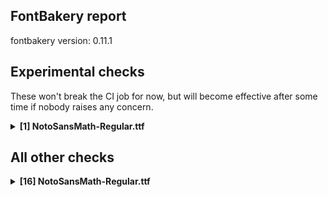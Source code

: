 ## FontBakery report

fontbakery version: 0.11.1

<h2>Experimental checks</h2><p>These won't break the CI job for now, but will become effective after some time if nobody raises any concern.</p><details><summary><b>[1] NotoSansMath-Regular.ttf</b></summary><div><details><summary>🔥 <b>FAIL:</b> Ensure the font supports case swapping for all its glyphs. (<a href="https://font-bakery.readthedocs.io/en/stable/fontbakery/profiles/universal.html#com.google.fonts/check/case_mapping">com.google.fonts/check/case_mapping</a>)</summary><div>


* 🔥 **FAIL** The following glyphs lack their case-swapping counterparts:

| Glyph present in the font | Missing case-swapping counterpart |
| :--- | :--- |
| U+0123: LATIN SMALL LETTER G WITH CEDILLA | U+0122: LATIN CAPITAL LETTER G WITH CEDILLA |

 [code: missing-case-counterparts]
</div></details><br></div></details><h2>All other checks</h2><details><summary><b>[16] NotoSansMath-Regular.ttf</b></summary><div><details><summary>💔 <b>ERROR:</b> Check Google Fonts glyph coverage. (<a href="https://font-bakery.readthedocs.io/en/stable/fontbakery/profiles/googlefonts.html#com.google.fonts/check/glyph_coverage">com.google.fonts/check/glyph_coverage</a>)</summary><div>


* 💔 **ERROR** Failed with ImportError: cannot import name 'unicodes_per_glyphset' from 'glyphsets.definitions' (/home/runner/work/math/math/venv/lib/python3.11/site-packages/glyphsets/definitions/__init__.py)
```
  File "/home/runner/work/math/math/venv/lib/python3.11/site-packages/fontbakery/checkrunner.py", line 170, in _exec_check
    results.extend(list(result))
                   ^^^^^^^^^^^^
  File "/home/runner/work/math/math/venv/lib/python3.11/site-packages/fontbakery/profiles/googlefonts.py", line 1076, in com_google_fonts_check_glyph_coverage
    glyphsets_fulfilled = get_glyphsets_fulfilled(ttFont)
                          ^^^^^^^^^^^^^^^^^^^^^^^^^^^^^^^
  File "/home/runner/work/math/math/venv/lib/python3.11/site-packages/fontbakery/profiles/googlefonts_conditions.py", line 748, in get_glyphsets_fulfilled
    from glyphsets.definitions import unicodes_per_glyphset, glyphset_definitions

``` [code: failed-check]
</div></details><details><summary>💔 <b>ERROR:</b> Shapes languages in all GF glyphsets. (<a href="https://font-bakery.readthedocs.io/en/stable/fontbakery/profiles/googlefonts.html#com.google.fonts/check/glyphsets/shape_languages">com.google.fonts/check/glyphsets/shape_languages</a>)</summary><div>


* 💔 **ERROR** Failed with ImportError: cannot import name 'unicodes_per_glyphset' from 'glyphsets.definitions' (/home/runner/work/math/math/venv/lib/python3.11/site-packages/glyphsets/definitions/__init__.py)
```
  File "/home/runner/work/math/math/venv/lib/python3.11/site-packages/fontbakery/checkrunner.py", line 170, in _exec_check
    results.extend(list(result))
                   ^^^^^^^^^^^^
  File "/home/runner/work/math/math/venv/lib/python3.11/site-packages/fontbakery/profiles/googlefonts.py", line 3543, in com_google_fonts_check_glyphsets_shape_languages
    glyphsets_fulfilled = get_glyphsets_fulfilled(ttFont)
                          ^^^^^^^^^^^^^^^^^^^^^^^^^^^^^^^
  File "/home/runner/work/math/math/venv/lib/python3.11/site-packages/fontbakery/profiles/googlefonts_conditions.py", line 748, in get_glyphsets_fulfilled
    from glyphsets.definitions import unicodes_per_glyphset, glyphset_definitions

``` [code: failed-check]
</div></details><details><summary>🔥 <b>FAIL:</b> Version number has increased since previous release on Google Fonts? (<a href="https://font-bakery.readthedocs.io/en/stable/fontbakery/profiles/googlefonts.html#com.google.fonts/check/version_bump">com.google.fonts/check/version_bump</a>)</summary><div>


* 🔥 **FAIL** Version number 2.539 is equal to version on google/fonts **GitHub repo**.
</div></details><details><summary>🔥 <b>FAIL:</b> Noto fonts must have an ARTICLE.en_us.html file (<a href="https://font-bakery.readthedocs.io/en/stable/fontbakery/profiles/googlefonts.html#com.google.fonts/check/description/noto_has_article">com.google.fonts/check/description/noto_has_article</a>)</summary><div>


* 🔥 **FAIL** This is a Noto font but it lacks an ARTICLE.en_us.html file [code: missing-article]
</div></details><details><summary>🔥 <b>FAIL:</b> Checking OS/2 usWinAscent & usWinDescent. (<a href="https://font-bakery.readthedocs.io/en/stable/fontbakery/profiles/universal.html#com.google.fonts/check/family/win_ascent_and_descent">com.google.fonts/check/family/win_ascent_and_descent</a>)</summary><div>


* 🔥 **FAIL** OS/2.usWinAscent value should be equal or greater than 2962, but got 2685 instead [code: ascent]
* 🔥 **FAIL** OS/2.usWinDescent value should be equal or greater than 2406, but got 1572 instead [code: descent]
</div></details><details><summary>🔥 <b>FAIL:</b> Check that legacy accents aren't used in composite glyphs. (<a href="https://font-bakery.readthedocs.io/en/stable/fontbakery/profiles/universal.html#com.google.fonts/check/legacy_accents">com.google.fonts/check/legacy_accents</a>)</summary><div>


* 🔥 **FAIL** Width of legacy accent "grave" is zero. [code: legacy-accents-width]
* ⚠ **WARN** Glyph "Aring" has a legacy accent component  (ring). It needs to be replaced by a combining mark. [code: legacy-accents-component]
* ⚠ **WARN** Glyph "Ccedilla" has a legacy accent component  (cedilla). It needs to be replaced by a combining mark. [code: legacy-accents-component]
* ⚠ **WARN** Glyph "ccedilla" has a legacy accent component  (cedilla). It needs to be replaced by a combining mark. [code: legacy-accents-component]
</div></details><details><summary>⚠ <b>WARN:</b> Check for codepoints not covered by METADATA subsets. (<a href="https://font-bakery.readthedocs.io/en/stable/fontbakery/profiles/googlefonts.html#com.google.fonts/check/metadata/unreachable_subsetting">com.google.fonts/check/metadata/unreachable_subsetting</a>)</summary><div>


* ⚠ **WARN** The following codepoints supported by the font are not covered by
    any subsets defined in the font's metadata file, and will never
    be served. You can solve this by either manually adding additional
    subset declarations to METADATA.pb, or by editing the glyphset
    definitions.

 * U+02D4 MODIFIER LETTER UP TACK: not included in any glyphset definition
 * U+02D5 MODIFIER LETTER DOWN TACK: not included in any glyphset definition
 * U+0306 COMBINING BREVE: try adding one of: old-permic, tifinagh
 * U+030A COMBINING RING ABOVE: try adding syriac
 * U+030B COMBINING DOUBLE ACUTE ACCENT: try adding one of: osage, cherokee
 * U+030C COMBINING CARON: try adding one of: cherokee, tai-le
 * U+0311 COMBINING INVERTED BREVE: try adding coptic
 * U+0312 COMBINING TURNED COMMA ABOVE: not included in any glyphset definition
 * U+0326 COMBINING COMMA BELOW: not included in any glyphset definition
 * U+0327 COMBINING CEDILLA: not included in any glyphset definition
 * U+032C COMBINING CARON BELOW: not included in any glyphset definition
 * U+032D COMBINING CIRCUMFLEX ACCENT BELOW: try adding syriac
 * U+032E COMBINING BREVE BELOW: try adding syriac
 * U+032F COMBINING INVERTED BREVE BELOW: not included in any glyphset definition
 * U+0331 COMBINING MACRON BELOW: try adding one of: caucasian-albanian, syriac, gothic, cherokee, tifinagh
 * U+0332 COMBINING LOW LINE: not included in any glyphset definition
 * U+0333 COMBINING DOUBLE LOW LINE: not included in any glyphset definition
 * U+0338 COMBINING LONG SOLIDUS OVERLAY: not included in any glyphset definition
 * U+033A COMBINING INVERTED BRIDGE BELOW: not included in any glyphset definition
 * U+033F COMBINING DOUBLE OVERLINE: try adding coptic
 * U+0346 COMBINING BRIDGE ABOVE: not included in any glyphset definition
 * U+034D COMBINING LEFT RIGHT ARROW BELOW: not included in any glyphset definition
 * U+1D46 MODIFIER LETTER SMALL TURNED AE: not included in any glyphset definition
 * U+2000 EN QUAD: not included in any glyphset definition
 * U+2001 EM QUAD: not included in any glyphset definition
 * U+2003 EM SPACE: try adding nushu
 * U+2004 THREE-PER-EM SPACE: not included in any glyphset definition
 * U+2005 FOUR-PER-EM SPACE: not included in any glyphset definition
 * U+2006 SIX-PER-EM SPACE: not included in any glyphset definition
 * U+2007 FIGURE SPACE: not included in any glyphset definition
 * U+2008 PUNCTUATION SPACE: not included in any glyphset definition
 * U+200A HAIR SPACE: not included in any glyphset definition
 * U+2016 DOUBLE VERTICAL LINE: not included in any glyphset definition
 * U+2021 DOUBLE DAGGER: try adding adlam
 * U+202F NARROW NO-BREAK SPACE: try adding one of: yi, mongolian
 * U+205F MEDIUM MATHEMATICAL SPACE: not included in any glyphset definition
 * U+210F PLANCK CONSTANT OVER TWO PI: not included in any glyphset definition
 * U+2118 SCRIPT CAPITAL P: not included in any glyphset definition
 * U+2126 OHM SIGN: not included in any glyphset definition
 * U+2127 INVERTED OHM SIGN: not included in any glyphset definition
 * U+23B7 RADICAL SYMBOL BOTTOM: not included in any glyphset definition
 * U+2500 BOX DRAWINGS LIGHT HORIZONTAL: not included in any glyphset definition
 * U+250C BOX DRAWINGS LIGHT DOWN AND RIGHT: not included in any glyphset definition
 * U+2510 BOX DRAWINGS LIGHT DOWN AND LEFT: not included in any glyphset definition
 * U+2514 BOX DRAWINGS LIGHT UP AND RIGHT: not included in any glyphset definition
 * U+2518 BOX DRAWINGS LIGHT UP AND LEFT: not included in any glyphset definition
 * U+2550 BOX DRAWINGS DOUBLE HORIZONTAL: not included in any glyphset definition
 * U+2571 BOX DRAWINGS LIGHT DIAGONAL UPPER RIGHT TO LOWER LEFT: not included in any glyphset definition
 * U+2572 BOX DRAWINGS LIGHT DIAGONAL UPPER LEFT TO LOWER RIGHT: not included in any glyphset definition
 * U+2577 BOX DRAWINGS LIGHT DOWN: not included in any glyphset definition
 * U+25A0 BLACK SQUARE: try adding symbols
 * U+25A1 WHITE SQUARE: try adding symbols
 * U+25A2 WHITE SQUARE WITH ROUNDED CORNERS: try adding symbols
 * U+25A3 WHITE SQUARE CONTAINING BLACK SMALL SQUARE: try adding symbols
 * U+25A4 SQUARE WITH HORIZONTAL FILL: try adding symbols
 * U+25A5 SQUARE WITH VERTICAL FILL: try adding symbols
 * U+25A6 SQUARE WITH ORTHOGONAL CROSSHATCH FILL: try adding symbols
 * U+25A7 SQUARE WITH UPPER LEFT TO LOWER RIGHT FILL: try adding symbols
 * U+25A8 SQUARE WITH UPPER RIGHT TO LOWER LEFT FILL: try adding symbols
 * U+25A9 SQUARE WITH DIAGONAL CROSSHATCH FILL: try adding symbols
 * U+25AA BLACK SMALL SQUARE: try adding symbols
 * U+25AB WHITE SMALL SQUARE: try adding symbols
 * U+25AC BLACK RECTANGLE: try adding symbols
 * U+25AD WHITE RECTANGLE: try adding symbols
 * U+25AE BLACK VERTICAL RECTANGLE: try adding symbols
 * U+25B0 BLACK PARALLELOGRAM: try adding symbols
 * U+25B1 WHITE PARALLELOGRAM: try adding symbols
 * U+25B2 BLACK UP-POINTING TRIANGLE: try adding symbols
 * U+25B4 BLACK UP-POINTING SMALL TRIANGLE: try adding symbols
 * U+25B5 WHITE UP-POINTING SMALL TRIANGLE: try adding symbols
 * U+25B6 BLACK RIGHT-POINTING TRIANGLE: try adding symbols
 * U+25B8 BLACK RIGHT-POINTING SMALL TRIANGLE: try adding symbols
 * U+25B9 WHITE RIGHT-POINTING SMALL TRIANGLE: try adding symbols
 * U+25BA BLACK RIGHT-POINTING POINTER: try adding symbols
 * U+25BB WHITE RIGHT-POINTING POINTER: try adding symbols
 * U+25BC BLACK DOWN-POINTING TRIANGLE: try adding symbols
 * U+25BE BLACK DOWN-POINTING SMALL TRIANGLE: try adding symbols
 * U+25BF WHITE DOWN-POINTING SMALL TRIANGLE: try adding symbols
 * U+25C0 BLACK LEFT-POINTING TRIANGLE: try adding symbols
 * U+25C2 BLACK LEFT-POINTING SMALL TRIANGLE: try adding symbols
 * U+25C3 WHITE LEFT-POINTING SMALL TRIANGLE: try adding symbols
 * U+25C4 BLACK LEFT-POINTING POINTER: try adding symbols
 * U+25C5 WHITE LEFT-POINTING POINTER: try adding symbols
 * U+25C6 BLACK DIAMOND: try adding symbols
 * U+25C7 WHITE DIAMOND: try adding symbols
 * U+25C8 WHITE DIAMOND CONTAINING BLACK SMALL DIAMOND: try adding symbols
 * U+25C9 FISHEYE: try adding symbols
 * U+25CB WHITE CIRCLE: try adding symbols
 * U+25CD CIRCLE WITH VERTICAL FILL: try adding symbols
 * U+25CE BULLSEYE: try adding symbols
 * U+25CF BLACK CIRCLE: try adding symbols
 * U+25D0 CIRCLE WITH LEFT HALF BLACK: try adding symbols
 * U+25D1 CIRCLE WITH RIGHT HALF BLACK: try adding symbols
 * U+25D2 CIRCLE WITH LOWER HALF BLACK: try adding symbols
 * U+25D3 CIRCLE WITH UPPER HALF BLACK: try adding symbols
 * U+25D4 CIRCLE WITH UPPER RIGHT QUADRANT BLACK: try adding symbols
 * U+25D5 CIRCLE WITH ALL BUT UPPER LEFT QUADRANT BLACK: try adding symbols
 * U+25D6 LEFT HALF BLACK CIRCLE: try adding symbols
 * U+25D7 RIGHT HALF BLACK CIRCLE: try adding symbols
 * U+25D8 INVERSE BULLET: try adding symbols
 * U+25D9 INVERSE WHITE CIRCLE: try adding symbols
 * U+25DA UPPER HALF INVERSE WHITE CIRCLE: try adding symbols
 * U+25DB LOWER HALF INVERSE WHITE CIRCLE: try adding symbols
 * U+25DC UPPER LEFT QUADRANT CIRCULAR ARC: try adding symbols
 * U+25DD UPPER RIGHT QUADRANT CIRCULAR ARC: try adding symbols
 * U+25DE LOWER RIGHT QUADRANT CIRCULAR ARC: try adding symbols
 * U+25DF LOWER LEFT QUADRANT CIRCULAR ARC: try adding symbols
 * U+25E0 UPPER HALF CIRCLE: try adding symbols
 * U+25E1 LOWER HALF CIRCLE: try adding symbols
 * U+25E2 BLACK LOWER RIGHT TRIANGLE: try adding symbols
 * U+25E3 BLACK LOWER LEFT TRIANGLE: try adding symbols
 * U+25E4 BLACK UPPER LEFT TRIANGLE: try adding symbols
 * U+25E5 BLACK UPPER RIGHT TRIANGLE: try adding symbols
 * U+25E6 WHITE BULLET: try adding symbols
 * U+25E7 SQUARE WITH LEFT HALF BLACK: try adding symbols
 * U+25E8 SQUARE WITH RIGHT HALF BLACK: try adding symbols
 * U+25E9 SQUARE WITH UPPER LEFT DIAGONAL HALF BLACK: try adding symbols
 * U+25EA SQUARE WITH LOWER RIGHT DIAGONAL HALF BLACK: try adding symbols
 * U+25EB WHITE SQUARE WITH VERTICAL BISECTING LINE: try adding symbols
 * U+25EC WHITE UP-POINTING TRIANGLE WITH DOT: try adding symbols
 * U+25ED UP-POINTING TRIANGLE WITH LEFT HALF BLACK: try adding symbols
 * U+25EE UP-POINTING TRIANGLE WITH RIGHT HALF BLACK: try adding symbols
 * U+25EF LARGE CIRCLE: try adding symbols
 * U+25F0 WHITE SQUARE WITH UPPER LEFT QUADRANT: try adding symbols
 * U+25F1 WHITE SQUARE WITH LOWER LEFT QUADRANT: try adding symbols
 * U+25F2 WHITE SQUARE WITH LOWER RIGHT QUADRANT: try adding symbols
 * U+25F3 WHITE SQUARE WITH UPPER RIGHT QUADRANT: try adding symbols
 * U+25F4 WHITE CIRCLE WITH UPPER LEFT QUADRANT: try adding symbols
 * U+25F5 WHITE CIRCLE WITH LOWER LEFT QUADRANT: try adding symbols
 * U+25F6 WHITE CIRCLE WITH LOWER RIGHT QUADRANT: try adding symbols
 * U+25F7 WHITE CIRCLE WITH UPPER RIGHT QUADRANT: try adding symbols
 * U+25F8 UPPER LEFT TRIANGLE: try adding symbols
 * U+25F9 UPPER RIGHT TRIANGLE: try adding symbols
 * U+25FA LOWER LEFT TRIANGLE: try adding symbols
 * U+25FC BLACK MEDIUM SQUARE: try adding symbols
 * U+25FD WHITE MEDIUM SMALL SQUARE: try adding symbols
 * U+25FE BLACK MEDIUM SMALL SQUARE: try adding symbols
 * U+25FF LOWER RIGHT TRIANGLE: try adding symbols
 * U+2605 BLACK STAR: try adding symbols
 * U+2606 WHITE STAR: try adding symbols
 * U+26AA MEDIUM WHITE CIRCLE: try adding symbols
 * U+26AB MEDIUM BLACK CIRCLE: try adding symbols
 * U+2713 CHECK MARK: try adding symbols
 * U+2739 TWELVE POINTED BLACK STAR: try adding symbols
 * U+2B16 DIAMOND WITH LEFT HALF BLACK: try adding symbols
 * U+2B17 DIAMOND WITH RIGHT HALF BLACK: try adding symbols
 * U+2B18 DIAMOND WITH TOP HALF BLACK: try adding symbols
 * U+2B19 DIAMOND WITH BOTTOM HALF BLACK: try adding symbols
 * U+2B1A DOTTED SQUARE: try adding symbols
 * U+2B1B BLACK LARGE SQUARE: try adding symbols
 * U+2B1D BLACK VERY SMALL SQUARE: try adding symbols
 * U+2B24 BLACK LARGE CIRCLE: try adding symbols
 * U+2B25 BLACK MEDIUM DIAMOND: try adding symbols
 * U+FE00 VARIATION SELECTOR-1: try adding one of: yi, manichaean, phags-pa
 * U+1F780 BLACK LEFT-POINTING ISOSCELES RIGHT TRIANGLE: try adding symbols
 * U+1F781 BLACK UP-POINTING ISOSCELES RIGHT TRIANGLE: try adding symbols
 * U+1F782 BLACK RIGHT-POINTING ISOSCELES RIGHT TRIANGLE: try adding symbols
 * U+1F783 BLACK DOWN-POINTING ISOSCELES RIGHT TRIANGLE: try adding symbols
 * U+1F784 BLACK SLIGHTLY SMALL CIRCLE: try adding symbols
 * U+1F785 MEDIUM BOLD WHITE CIRCLE: try adding symbols
 * U+1F786 BOLD WHITE CIRCLE: try adding symbols
 * U+1F787 HEAVY WHITE CIRCLE: try adding symbols
 * U+1F788 VERY HEAVY WHITE CIRCLE: try adding symbols
 * U+1F789 EXTREMELY HEAVY WHITE CIRCLE: try adding symbols
 * U+1F78A WHITE CIRCLE CONTAINING BLACK SMALL CIRCLE: try adding symbols
 * U+1F78B ROUND TARGET: try adding symbols
 * U+1F78C BLACK TINY SQUARE: try adding symbols
 * U+1F78D BLACK SLIGHTLY SMALL SQUARE: try adding symbols
 * U+1F78E LIGHT WHITE SQUARE: try adding symbols
 * U+1F78F MEDIUM WHITE SQUARE: try adding symbols
 * U+1F790 BOLD WHITE SQUARE: try adding symbols
 * U+1F791 HEAVY WHITE SQUARE: try adding symbols
 * U+1F792 VERY HEAVY WHITE SQUARE: try adding symbols
 * U+1F793 EXTREMELY HEAVY WHITE SQUARE: try adding symbols
 * U+1F794 WHITE SQUARE CONTAINING BLACK VERY SMALL SQUARE: try adding symbols
 * U+1F795 WHITE SQUARE CONTAINING BLACK MEDIUM SQUARE: try adding symbols
 * U+1F796 SQUARE TARGET: try adding symbols
 * U+1F797 BLACK TINY DIAMOND: try adding symbols
 * U+1F798 BLACK VERY SMALL DIAMOND: try adding symbols
 * U+1F799 BLACK MEDIUM SMALL DIAMOND: try adding symbols
 * U+1F79A WHITE DIAMOND CONTAINING BLACK VERY SMALL DIAMOND: try adding symbols
 * U+1F79B WHITE DIAMOND CONTAINING BLACK MEDIUM DIAMOND: try adding symbols
 * U+1F79C DIAMOND TARGET: try adding symbols
 * U+1F79D BLACK TINY LOZENGE: try adding symbols
 * U+1F79E BLACK VERY SMALL LOZENGE: try adding symbols
 * U+1F79F BLACK MEDIUM SMALL LOZENGE: try adding symbols
 * U+1F7A0 WHITE LOZENGE CONTAINING BLACK SMALL LOZENGE: try adding symbols
 * U+1F7A1 THIN GREEK CROSS: try adding symbols
 * U+1F7A2 LIGHT GREEK CROSS: try adding symbols
 * U+1F7A3 MEDIUM GREEK CROSS: try adding symbols
 * U+1F7A4 BOLD GREEK CROSS: try adding symbols
 * U+1F7A5 VERY BOLD GREEK CROSS: try adding symbols
 * U+1F7A6 VERY HEAVY GREEK CROSS: try adding symbols
 * U+1F7A7 EXTREMELY HEAVY GREEK CROSS: try adding symbols
 * U+1F7A8 THIN SALTIRE: try adding symbols
 * U+1F7A9 LIGHT SALTIRE: try adding symbols
 * U+1F7AA MEDIUM SALTIRE: try adding symbols
 * U+1F7AB BOLD SALTIRE: try adding symbols
 * U+1F7AC HEAVY SALTIRE: try adding symbols
 * U+1F7AD VERY HEAVY SALTIRE: try adding symbols
 * U+1F7AE EXTREMELY HEAVY SALTIRE: try adding symbols
 * U+1F7AF LIGHT FIVE SPOKED ASTERISK: try adding symbols
 * U+1F7B0 MEDIUM FIVE SPOKED ASTERISK: try adding symbols
 * U+1F7B1 BOLD FIVE SPOKED ASTERISK: try adding symbols
 * U+1F7B2 HEAVY FIVE SPOKED ASTERISK: try adding symbols
 * U+1F7B3 VERY HEAVY FIVE SPOKED ASTERISK: try adding symbols
 * U+1F7B4 EXTREMELY HEAVY FIVE SPOKED ASTERISK: try adding symbols
 * U+1F7B5 LIGHT SIX SPOKED ASTERISK: try adding symbols
 * U+1F7B6 MEDIUM SIX SPOKED ASTERISK: try adding symbols
 * U+1F7B7 BOLD SIX SPOKED ASTERISK: try adding symbols
 * U+1F7B8 HEAVY SIX SPOKED ASTERISK: try adding symbols
 * U+1F7B9 VERY HEAVY SIX SPOKED ASTERISK: try adding symbols
 * U+1F7BA EXTREMELY HEAVY SIX SPOKED ASTERISK: try adding symbols
 * U+1F7BB LIGHT EIGHT SPOKED ASTERISK: try adding symbols
 * U+1F7BC MEDIUM EIGHT SPOKED ASTERISK: try adding symbols
 * U+1F7BD BOLD EIGHT SPOKED ASTERISK: try adding symbols
 * U+1F7BE HEAVY EIGHT SPOKED ASTERISK: try adding symbols
 * U+1F7BF VERY HEAVY EIGHT SPOKED ASTERISK: try adding symbols
 * U+1F7C0 LIGHT THREE POINTED BLACK STAR: try adding symbols
 * U+1F7C1 MEDIUM THREE POINTED BLACK STAR: try adding symbols
 * U+1F7C2 THREE POINTED BLACK STAR: try adding symbols
 * U+1F7C3 MEDIUM THREE POINTED PINWHEEL STAR: try adding symbols
 * U+1F7C4 LIGHT FOUR POINTED BLACK STAR: try adding symbols
 * U+1F7C5 MEDIUM FOUR POINTED BLACK STAR: try adding symbols
 * U+1F7C6 FOUR POINTED BLACK STAR: try adding symbols
 * U+1F7C7 MEDIUM FOUR POINTED PINWHEEL STAR: try adding symbols
 * U+1F7C8 REVERSE LIGHT FOUR POINTED PINWHEEL STAR: try adding symbols
 * U+1F7C9 LIGHT FIVE POINTED BLACK STAR: try adding symbols
 * U+1F7CA HEAVY FIVE POINTED BLACK STAR: try adding symbols
 * U+1F7CB MEDIUM SIX POINTED BLACK STAR: try adding symbols
 * U+1F7CC HEAVY SIX POINTED BLACK STAR: try adding symbols
 * U+1F7CD SIX POINTED PINWHEEL STAR: try adding symbols
 * U+1F7CE MEDIUM EIGHT POINTED BLACK STAR: try adding symbols
 * U+1F7CF HEAVY EIGHT POINTED BLACK STAR: try adding symbols
 * U+1F7D0 VERY HEAVY EIGHT POINTED BLACK STAR: try adding symbols
 * U+1F7D1 HEAVY EIGHT POINTED PINWHEEL STAR: try adding symbols
 * U+1F7D2 LIGHT TWELVE POINTED BLACK STAR: try adding symbols
 * U+1F7D3 HEAVY TWELVE POINTED BLACK STAR: try adding symbols
 * U+1F7D4 HEAVY TWELVE POINTED PINWHEEL STAR: try adding symbols
 * U+1F7D5 CIRCLED TRIANGLE: try adding symbols
 * U+1F7D6 NEGATIVE CIRCLED TRIANGLE: try adding symbols
 * U+1F7D7 CIRCLED SQUARE: try adding symbols
 * U+1F7D8 NEGATIVE CIRCLED SQUARE: try adding symbols

Or you can add the above codepoints to one of the subsets supported by the font: `cyrillic`, `cyrillic-ext`, `greek-ext`, `latin`, `latin-ext`, `math` [code: unreachable-subsetting]
</div></details><details><summary>⚠ <b>WARN:</b> Glyphs are similiar to Google Fonts version? (<a href="https://font-bakery.readthedocs.io/en/stable/fontbakery/profiles/googlefonts.html#com.google.fonts/check/production_glyphs_similarity">com.google.fonts/check/production_glyphs_similarity</a>)</summary><div>


* ⚠ **WARN** Following glyphs differ greatly from Google Fonts version:
	* radical
	* u1D400
	* u1D401
	* u1D402
	* u1D403
	* u1D404
	* u1D405
	* u1D406
	* u1D407
	* u1D408
	* u1D409
	* u1D40A
	* u1D40B
	* u1D40C
	* u1D40D
	* u1D40E
	* u1D40F
	* u1D410
	* u1D411
	* u1D412
	* u1D413
	* u1D414
	* u1D415
	* u1D416
	* u1D417
	* u1D418
	* u1D419
	* u1D41A
	* u1D41B
	* u1D41C
	* u1D41D
	* u1D41E
	* u1D41F
	* u1D420
	* u1D421
	* u1D422
	* u1D423
	* u1D424
	* u1D425
	* u1D426
	* u1D427
	* u1D428
	* u1D429
	* u1D42A
	* u1D42B
	* u1D42C
	* u1D42D
	* u1D42E
	* u1D42F
	* u1D430
	* u1D431
	* u1D432
	* u1D433
	* u1D434
	* u1D435
	* u1D436
	* u1D437
	* u1D438
	* u1D439
	* u1D43A
	* u1D43B
	* u1D43C
	* u1D43D
	* u1D43E
	* u1D43F
	* u1D440
	* u1D441
	* u1D442
	* u1D443
	* u1D445
	* u1D446
	* u1D447
	* u1D448
	* u1D449
	* u1D44A
	* u1D44B
	* u1D44C
	* u1D44D
	* u1D44E
	* u1D44F
	* u1D450
	* u1D451
	* u1D452
	* u1D453
	* u1D454
	* u1D456
	* u1D457
	* u1D458
	* u1D459
	* u1D45A
	* u1D45B
	* u1D45C
	* u1D45D
	* u1D45E
	* u1D45F
	* u1D460
	* u1D461
	* u1D462
	* u1D463
	* u1D464
	* u1D465
	* u1D466
	* u1D467
	* u1D468
	* u1D469
	* u1D46A
	* u1D46B
	* u1D46C
	* u1D46D
	* u1D46E
	* u1D46F
	* u1D470
	* u1D471
	* u1D472
	* u1D473
	* u1D474
	* u1D475
	* u1D476
	* u1D477
	* u1D478
	* u1D479
	* u1D47A
	* u1D47B
	* u1D47C
	* u1D47D
	* u1D47E
	* u1D47F
	* u1D480
	* u1D481
	* u1D482
	* u1D483
	* u1D484
	* u1D485
	* u1D486
	* u1D487
	* u1D488
	* u1D489
	* u1D48A
	* u1D48B
	* u1D48C
	* u1D48D
	* u1D48E
	* u1D48F
	* u1D490
	* u1D491
	* u1D492
	* u1D493
	* u1D494
	* u1D495
	* u1D496
	* u1D497
	* u1D498
	* u1D499
	* u1D49A
	* u1D49B
	* u1D49C
	* u1D49E
	* u1D49F
	* u1D4A2
	* u1D4A6
	* u1D4A9
	* u1D4AA
	* u1D4AB
	* u1D4AC
	* u1D4AE
	* u1D4AF
	* u1D4B0
	* u1D4B1
	* u1D4B2
	* u1D4B3
	* u1D4B4
	* u1D4B5
	* u1D4D0
	* u1D4D1
	* u1D4D2
	* u1D4D3
	* u1D4D4
	* u1D4D5
	* u1D4D6
	* u1D4D7
	* u1D4D8
	* u1D4DA
	* u1D4DB
	* u1D4DC
	* u1D4DD
	* u1D4DE
	* u1D4DF
	* u1D4E0
	* u1D4E1
	* u1D4E2
	* u1D4E3
	* u1D4E4
	* u1D4E5
	* u1D4E6
	* u1D4E7
	* u1D4E8
	* u1D4E9
	* u1D56A
	* u1D670
	* u1D671
	* u1D673
	* u1D676
	* u1D677
	* u1D678
	* u1D679
	* u1D67A
	* u1D67B
	* u1D67C
	* u1D67D
	* u1D67E
	* u1D67F
	* u1D680
	* u1D681
	* u1D683
	* u1D684
	* u1D685
	* u1D686
	* u1D68A
	* u1D68B
	* u1D68C
	* u1D68D
	* u1D68E
	* u1D690
	* u1D691
	* u1D692
	* u1D693
	* u1D694
	* u1D695
	* u1D696
	* u1D697
	* u1D698
	* u1D699
	* u1D69A
	* u1D69B
	* u1D69C
	* u1D69D
	* u1D69E
	* u1D6A0
	* u1D6A4
	* u1D6A5
	* u1D6A8
	* u1D6A9
	* u1D6AA
	* u1D6AB
	* u1D6AC
	* u1D6AD
	* u1D6AE
	* u1D6AF
	* u1D6B0
	* u1D6B1
	* u1D6B2
	* u1D6B3
	* u1D6B4
	* u1D6B5
	* u1D6B6
	* u1D6B7
	* u1D6B8
	* u1D6BA
	* u1D6BB
	* u1D6BC
	* u1D6BD
	* u1D6BE
	* u1D6BF
	* u1D6C0
	* u1D6C1
	* u1D6C2
	* u1D6C3
	* u1D6C4
	* u1D6C5
	* u1D6C6
	* u1D6C7
	* u1D6C8
	* u1D6C9
	* u1D6CA
	* u1D6CB
	* u1D6CC
	* u1D6CD
	* u1D6CE
	* u1D6CF
	* u1D6D0
	* u1D6D1
	* u1D6D2
	* u1D6D3
	* u1D6D4
	* u1D6D5
	* u1D6D6
	* u1D6D7
	* u1D6D8
	* u1D6D9
	* u1D6DA
	* u1D6DC
	* u1D6DD
	* u1D6DE
	* u1D6E0
	* u1D6E1
	* u1D6E3
	* u1D6E4
	* u1D6E5
	* u1D6E6
	* u1D6E8
	* u1D6E9
	* u1D6EB
	* u1D6ED
	* u1D6EE
	* u1D6EF
	* u1D6F1
	* u1D6F2
	* u1D6F3
	* u1D6F5
	* u1D6F6
	* u1D6F7
	* u1D6F8
	* u1D6F9
	* u1D6FB
	* u1D6FC
	* u1D6FD
	* u1D6FE
	* u1D6FF
	* u1D700
	* u1D701
	* u1D702
	* u1D703
	* u1D705
	* u1D707
	* u1D709
	* u1D70A
	* u1D70C
	* u1D70E
	* u1D70F
	* u1D711
	* u1D712
	* u1D716
	* u1D717
	* u1D718
	* u1D719
	* u1D71A
	* u1D71C
	* u1D71D
	* u1D71E
	* u1D71F
	* u1D720
	* u1D721
	* u1D722
	* u1D723
	* u1D724
	* u1D725
	* u1D726
	* u1D727
	* u1D728
	* u1D729
	* u1D72A
	* u1D72B
	* u1D72C
	* u1D72D
	* u1D72E
	* u1D72F
	* u1D730
	* u1D731
	* u1D732
	* u1D733
	* u1D734
	* u1D735
	* u1D736
	* u1D737
	* u1D738
	* u1D739
	* u1D73A
	* u1D73B
	* u1D73C
	* u1D73D
	* u1D73E
	* u1D73F
	* u1D740
	* u1D741
	* u1D742
	* u1D743
	* u1D744
	* u1D745
	* u1D746
	* u1D747
	* u1D748
	* u1D749
	* u1D74A
	* u1D74B
	* u1D74C
	* u1D74D
	* u1D74E
	* u1D750
	* u1D751
	* u1D752
	* u1D753
	* u1D754
	* u1D755
	* u1D7CA
	* u1D7CB
	* u1D7F6
	* u1D7F7
	* u1D7F8
	* u1D7F9
	* u1D7FA
	* u1D7FB
	* u1D7FC
	* u1D7FD
	* u1D7FE
	* u1D7FF
	* uni20D0
	* uni20D1
	* uni20D6
	* uni20D7
	* uni20E1
	* uni20E7
	* uni20EC
	* uni20ED
	* uni20EE
	* uni20EF
	* uni210A
	* uni2110
	* uni212F
	* uni2134
	* uni221B
	* uni221C
	* uni239C
	* uni239F
	* uni23A1
	* uni23A3
	* uni23A4
	* uni23A6
	* uni23A7
	* uni23A8
	* uni23A9
	* uni23AA
	* uni23AB
	* uni23AC
	* uni23AD
	* uni23DE
	* uni23DF
	* uni25FB
	* uni27E6
	* uni27E7
	* uni27EA
	* uni27EB
	* uni2980
	* uni2983
	* uni2984
	* uni2985
	* uni2A04
	* uni2A3F
	* uni2AF4 and uni2AFC
</div></details><details><summary>⚠ <b>WARN:</b> Ensure fonts have ScriptLangTags declared on the 'meta' table. (<a href="https://font-bakery.readthedocs.io/en/stable/fontbakery/profiles/googlefonts.html#com.google.fonts/check/meta/script_lang_tags">com.google.fonts/check/meta/script_lang_tags</a>)</summary><div>


* ⚠ **WARN** This font file does not have a 'meta' table. [code: lacks-meta-table]
</div></details><details><summary>⚠ <b>WARN:</b> Check font contains no unreachable glyphs (<a href="https://font-bakery.readthedocs.io/en/stable/fontbakery/profiles/universal.html#com.google.fonts/check/unreachable_glyphs">com.google.fonts/check/unreachable_glyphs</a>)</summary><div>


* ⚠ **WARN** The following glyphs could not be reached by codepoint or substitution rules:

	- arrowdblup.x

	- arrowleft.l

	- arrowright.r

	- arrowup.x

	- backslash.s1

	- backslash.s2

	- backslash.s3

	- backslash.s4

	- braceleft.s1

	- braceleft.s10

	- braceleft.s11

	- braceleft.s12

	- braceleft.s2

	- braceleft.s3

	- braceleft.s4

	- braceleft.s5

	- braceleft.s6

	- braceleft.s7

	- braceleft.s8

	- braceleft.s9

	- braceright.s1

	- braceright.s10

	- braceright.s11

	- braceright.s12

	- braceright.s2

	- braceright.s3

	- braceright.s4

	- braceright.s5

	- braceright.s6

	- braceright.s7

	- braceright.s8

	- braceright.s9

	- bracketleft.s1

	- bracketleft.s10

	- bracketleft.s11

	- bracketleft.s12

	- bracketleft.s2

	- bracketleft.s3

	- bracketleft.s4

	- bracketleft.s5

	- bracketleft.s6

	- bracketleft.s7

	- bracketleft.s8

	- bracketleft.s9

	- bracketright.s1

	- bracketright.s10

	- bracketright.s11

	- bracketright.s12

	- bracketright.s2

	- bracketright.s3

	- bracketright.s4

	- bracketright.s5

	- bracketright.s6

	- bracketright.s7

	- bracketright.s8

	- bracketright.s9

	- caron.s1

	- caron.s2

	- caron.s3

	- caron.s4

	- caron.s5

	- circumflex.s1

	- circumflex.s2

	- circumflex.s3

	- circumflex.s4

	- circumflex.s5

	- horizontal.x

	- horizontalabove.x

	- horizontalbelow.x

	- integral.s1

	- leftarrowabove.s1

	- leftarrowabove.s2

	- leftarrowabove.s3

	- leftarrowabove.s4

	- leftarrowabove.s5

	- leftarrowbelow.s1

	- leftarrowbelow.s2

	- leftarrowbelow.s3

	- leftarrowbelow.s4

	- leftarrowbelow.s5

	- leftharpoonabove.s1

	- leftharpoonabove.s2

	- leftharpoonabove.s3

	- leftharpoonabove.s4

	- leftharpoonabove.s5

	- leftharpoonwithbarbdown.s1

	- leftharpoonwithbarbdown.s2

	- leftharpoonwithbarbdown.s3

	- leftharpoonwithbarbdown.s4

	- leftharpoonwithbarbdown.s5

	- parenleft.s1

	- parenleft.s10

	- parenleft.s11

	- parenleft.s12

	- parenleft.s2

	- parenleft.s3

	- parenleft.s4

	- parenleft.s5

	- parenleft.s6

	- parenleft.s7

	- parenleft.s8

	- parenleft.s9

	- parenright.s1

	- parenright.s10

	- parenright.s11

	- parenright.s12

	- parenright.s2

	- parenright.s3

	- parenright.s4

	- parenright.s5

	- parenright.s6

	- parenright.s7

	- parenright.s8

	- parenright.s9

	- product.s1

	- quadrupleintegral.b

	- quadrupleintegral.t

	- quadrupleintegral.x

	- radical.s1

	- radical.s2

	- radical.s3

	- radical.s4

	- radical.t

	- radical.x

	- rightarrowabove.s1

	- rightarrowabove.s2

	- rightarrowabove.s3

	- rightarrowabove.s4

	- rightarrowabove.s5

	- rightarrowbelow.s1

	- rightarrowbelow.s2

	- rightarrowbelow.s3

	- rightarrowbelow.s4

	- rightarrowbelow.s5

	- rightharpoonabove.s1

	- rightharpoonabove.s2

	- rightharpoonabove.s3

	- rightharpoonabove.s4

	- rightharpoonabove.s5

	- rightharpoonwithbarbdown.s1

	- rightharpoonwithbarbdown.s2

	- rightharpoonwithbarbdown.s3

	- rightharpoonwithbarbdown.s4

	- rightharpoonwithbarbdown.s5

	- slash.s1

	- slash.s2

	- slash.s3

	- slash.s4

	- slashlong.s1

	- slashlong.s2

	- slashlong.s3

	- slashlong.s4

	- slashlong.s5

	- summation.s1

	- tilde.s1

	- tilde.s2

	- tilde.s3

	- tilde.s4

	- tilde.s5

	- tildebelow.s1

	- tildebelow.s2

	- tildebelow.s3

	- tildebelow.s4

	- tildebelow.s5

	- u1D454.alt

	- underscore.s1

	- underscore.s2

	- underscore.s3

	- underscore.s4

	- underscore.s5

	- uni203E.s1

	- uni203E.s2

	- uni203E.s3

	- uni203E.s4

	- uni203E.s5

	- uni2210.s1

	- uni221B.s1

	- uni221B.s2

	- uni221B.s3

	- uni221B.s4

	- uni221C.s1

	- uni221C.s2

	- uni221C.s3

	- uni221C.s4

	- uni222C.b

	- uni222C.s1

	- uni222C.t

	- uni222C.x

	- uni222D.b

	- uni222D.s1

	- uni222D.t

	- uni222D.x

	- uni222E.s1

	- uni222F.s1

	- uni2230.s1

	- uni22C0.s1

	- uni22C1.s1

	- uni22C2.s1

	- uni22C3.s1

	- uni2308.s1

	- uni2308.s10

	- uni2308.s11

	- uni2308.s12

	- uni2308.s2

	- uni2308.s3

	- uni2308.s4

	- uni2308.s5

	- uni2308.s6

	- uni2308.s7

	- uni2308.s8

	- uni2308.s9

	- uni2308.t

	- uni2308.x

	- uni2309.s1

	- uni2309.s10

	- uni2309.s11

	- uni2309.s12

	- uni2309.s2

	- uni2309.s3

	- uni2309.s4

	- uni2309.s5

	- uni2309.s6

	- uni2309.s7

	- uni2309.s8

	- uni2309.s9

	- uni2309.t

	- uni2309.x

	- uni230A.b

	- uni230A.s1

	- uni230A.s10

	- uni230A.s11

	- uni230A.s12

	- uni230A.s2

	- uni230A.s3

	- uni230A.s4

	- uni230A.s5

	- uni230A.s6

	- uni230A.s7

	- uni230A.s8

	- uni230A.s9

	- uni230B.b

	- uni230B.s1

	- uni230B.s10

	- uni230B.s11

	- uni230B.s12

	- uni230B.s2

	- uni230B.s3

	- uni230B.s4

	- uni230B.s5

	- uni230B.s6

	- uni230B.s7

	- uni230B.s8

	- uni230B.s9

	- uni23B4.l

	- uni23B4.r

	- uni23B4.s1

	- uni23B4.s2

	- uni23B4.s3

	- uni23B4.s4

	- uni23B4.s5

	- uni23B4.x

	- uni23B5.l

	- uni23B5.r

	- uni23B5.s1

	- uni23B5.s2

	- uni23B5.s3

	- uni23B5.s4

	- uni23B5.s5

	- uni23B5.x

	- uni23DC.l

	- uni23DC.r

	- uni23DC.s1

	- uni23DC.s2

	- uni23DC.s3

	- uni23DC.s4

	- uni23DC.s5

	- uni23DC.x

	- uni23DD.l

	- uni23DD.r

	- uni23DD.s1

	- uni23DD.s2

	- uni23DD.s3

	- uni23DD.s4

	- uni23DD.s5

	- uni23DD.x

	- uni23DE.l

	- uni23DE.m

	- uni23DE.r

	- uni23DE.s1

	- uni23DE.s2

	- uni23DE.s3

	- uni23DE.s4

	- uni23DE.s5

	- uni23DE.x

	- uni23DF.l

	- uni23DF.m

	- uni23DF.r

	- uni23DF.s1

	- uni23DF.s2

	- uni23DF.s3

	- uni23DF.s4

	- uni23DF.s5

	- uni23DF.x

	- uni23E0.s1

	- uni23E0.s2

	- uni23E0.s3

	- uni23E0.s4

	- uni23E0.s5

	- uni23E1.s1

	- uni23E1.s2

	- uni23E1.s3

	- uni23E1.s4

	- uni23E1.s5

	- uni27E6.b

	- uni27E6.s1

	- uni27E6.s10

	- uni27E6.s11

	- uni27E6.s12

	- uni27E6.s2

	- uni27E6.s3

	- uni27E6.s4

	- uni27E6.s5

	- uni27E6.s6

	- uni27E6.s7

	- uni27E6.s8

	- uni27E6.s9

	- uni27E6.t

	- uni27E6.x

	- uni27E7.b

	- uni27E7.s1

	- uni27E7.s10

	- uni27E7.s11

	- uni27E7.s12

	- uni27E7.s2

	- uni27E7.s3

	- uni27E7.s4

	- uni27E7.s5

	- uni27E7.s6

	- uni27E7.s7

	- uni27E7.s8

	- uni27E7.s9

	- uni27E7.t

	- uni27E7.x

	- uni27E8.s1

	- uni27E8.s10

	- uni27E8.s11

	- uni27E8.s12

	- uni27E8.s2

	- uni27E8.s3

	- uni27E8.s4

	- uni27E8.s5

	- uni27E8.s6

	- uni27E8.s7

	- uni27E8.s8

	- uni27E8.s9

	- uni27E9.s1

	- uni27E9.s10

	- uni27E9.s11

	- uni27E9.s12

	- uni27E9.s2

	- uni27E9.s3

	- uni27E9.s4

	- uni27E9.s5

	- uni27E9.s6

	- uni27E9.s7

	- uni27E9.s8

	- uni27E9.s9

	- uni27EA.s1

	- uni27EA.s10

	- uni27EA.s11

	- uni27EA.s12

	- uni27EA.s2

	- uni27EA.s3

	- uni27EA.s4

	- uni27EA.s5

	- uni27EA.s6

	- uni27EA.s7

	- uni27EA.s8

	- uni27EA.s9

	- uni27EB.s1

	- uni27EB.s10

	- uni27EB.s11

	- uni27EB.s12

	- uni27EB.s2

	- uni27EB.s3

	- uni27EB.s4

	- uni27EB.s5

	- uni27EB.s6

	- uni27EB.s7

	- uni27EB.s8

	- uni27EB.s9

	- uni2983.b

	- uni2983.m

	- uni2983.s1

	- uni2983.s10

	- uni2983.s11

	- uni2983.s12

	- uni2983.s2

	- uni2983.s3

	- uni2983.s4

	- uni2983.s5

	- uni2983.s6

	- uni2983.s7

	- uni2983.s8

	- uni2983.s9

	- uni2983.t

	- uni2983.x

	- uni2984.b

	- uni2984.m

	- uni2984.s1

	- uni2984.s10

	- uni2984.s11

	- uni2984.s12

	- uni2984.s2

	- uni2984.s3

	- uni2984.s4

	- uni2984.s5

	- uni2984.s6

	- uni2984.s7

	- uni2984.s8

	- uni2984.s9

	- uni2984.t

	- uni2984.x

	- uni2985.s1

	- uni2985.s10

	- uni2985.s11

	- uni2985.s12

	- uni2985.s2

	- uni2985.s3

	- uni2985.s4

	- uni2985.s5

	- uni2985.s6

	- uni2985.s7

	- uni2985.s8

	- uni2985.s9

	- uni2986.s1

	- uni2986.s10

	- uni2986.s11

	- uni2986.s12

	- uni2986.s2

	- uni2986.s3

	- uni2986.s4

	- uni2986.s5

	- uni2986.s6

	- uni2986.s7

	- uni2986.s8

	- uni2986.s9

	- uni29FC.s1

	- uni29FC.s10

	- uni29FC.s11

	- uni29FC.s12

	- uni29FC.s2

	- uni29FC.s3

	- uni29FC.s4

	- uni29FC.s5

	- uni29FC.s6

	- uni29FC.s7

	- uni29FC.s8

	- uni29FC.s9

	- uni29FD.s1

	- uni29FD.s10

	- uni29FD.s11

	- uni29FD.s12

	- uni29FD.s2

	- uni29FD.s3

	- uni29FD.s4

	- uni29FD.s5

	- uni29FD.s6

	- uni29FD.s7

	- uni29FD.s8

	- uni29FD.s9

	- uni2A00.s1

	- uni2A01.s1

	- uni2A02.s1

	- uni2A03.s1

	- uni2A04.s1

	- uni2A05.s1

	- uni2A06.s1

	- uni2A09.s1

	- uni2A0C.s1

	- uni2AFC.s1

	- uni2AFC.s2

	- uni2AFF.s1

	- uni2AFF.s2

	- upWhiteMediumTriangle
 [code: unreachable-glyphs]
</div></details><details><summary>⚠ <b>WARN:</b> Check if each glyph has the recommended amount of contours. (<a href="https://font-bakery.readthedocs.io/en/stable/fontbakery/profiles/universal.html#com.google.fonts/check/contour_count">com.google.fonts/check/contour_count</a>)</summary><div>


* ⚠ **WARN** This check inspects the glyph outlines and detects the total number of contours in each of them. The expected values are infered from the typical ammounts of contours observed in a large collection of reference font families. The divergences listed below may simply indicate a significantly different design on some of your glyphs. On the other hand, some of these may flag actual bugs in the font such as glyphs mapped to an incorrect codepoint. Please consider reviewing the design and codepoint assignment of these to make sure they are correct.

The following glyphs do not have the recommended number of contours:

	- Glyph name: uni210A	Contours detected: 3	Expected: 2

	- Glyph name: uni210D	Contours detected: 3	Expected: 2

	- Glyph name: uni2119	Contours detected: 4	Expected: 2

	- Glyph name: uni211A	Contours detected: 5	Expected: 3

	- Glyph name: uni211D	Contours detected: 5	Expected: 3

	- Glyph name: uni21C7	Contours detected: 2	Expected: 1

	- Glyph name: uni21C8	Contours detected: 2	Expected: 1

	- Glyph name: uni21C9	Contours detected: 2	Expected: 1

	- Glyph name: uni21CA	Contours detected: 2	Expected: 1

	- Glyph name: uni21E0	Contours detected: 4	Expected: 3

	- Glyph name: uni21E1	Contours detected: 4	Expected: 3

	- Glyph name: uni21E2	Contours detected: 4	Expected: 3

	- Glyph name: uni21E3	Contours detected: 4	Expected: 3

	- Glyph name: circleplus	Contours detected: 5	Expected: 3

	- Glyph name: circleplus	Contours detected: 5	Expected: 3

	- Glyph name: uni210A	Contours detected: 3	Expected: 2

	- Glyph name: uni210D	Contours detected: 3	Expected: 2

	- Glyph name: uni2119	Contours detected: 4	Expected: 2

	- Glyph name: uni211A	Contours detected: 5	Expected: 3

	- Glyph name: uni211D	Contours detected: 5	Expected: 3

	- Glyph name: uni21C7	Contours detected: 2	Expected: 1

	- Glyph name: uni21C8	Contours detected: 2	Expected: 1

	- Glyph name: uni21C9	Contours detected: 2	Expected: 1

	- Glyph name: uni21CA	Contours detected: 2	Expected: 1

	- Glyph name: uni21E0	Contours detected: 4	Expected: 3

	- Glyph name: uni21E1	Contours detected: 4	Expected: 3

	- Glyph name: uni21E2	Contours detected: 4	Expected: 3

	- Glyph name: uni21E3	Contours detected: 4	Expected: 3
 [code: contour-count]
</div></details><details><summary>⚠ <b>WARN:</b> Check math signs have the same width. (<a href="https://font-bakery.readthedocs.io/en/stable/fontbakery/profiles/universal.html#com.google.fonts/check/math_signs_width">com.google.fonts/check/math_signs_width</a>)</summary><div>


* ⚠ **WARN** The most common width is 572 among a set of 170 math glyphs.
The following math glyphs have a different width, though:

Width = 699:
uni22FD, suchthat, uni22F6, uni22D1, notsubset, uni27C4, uni2AC8, reflexsuperset, uni228B, uni22FB, uni22D0, reflexsubset, uni2289, propersuperset, uni22F3, uni27C3, uni2AC7, uni2ABE, element, uni22F8, uni22F9, uni22F5, propersubset, uni228A, notelement, uni2ABD, uni2285, uni2288, uni220C

Width = 540:
proportional

Width = 652:
uni299F, uni29A8, uni29AB, uni299E, angle, uni29A5, uni29AA, uni27C0, uni29A9, orthogonal, uni22BE, uni27D4, uni29A4, uni29A2, uni299D, uni299C, uni29A3, uni2221, uni299B, uni27D3

Width = 617:
uni2239, uni2A27

Width = 696:
uni223E

Width = 667:
uni223F, uni2A33

Width = 542:
uni227D, uni227B, uni2281, uni2280, uni22E0, uni227A, uni22E1, uni22DE, uni227C, uni22DF

Width = 644:
uni2291, uni2290, uni2292

Width = 756:
uni22A4, uni2AE4, uni2AEA, uni22A3, uni2AE9, uni2AE2, uni22A2, uni2AE7, uni2AEB, uni22A5, uni2ADF, uni22A8, uni2AE0, uni2AE8

Width = 567:
uni22B0, uni22B1

Width = 600:
uni22D5

Width = 532:
uni22D7, uni22D6

Width = 775:
uni2979, uni297B

Width = 634:
uni297E, uni297F

Width = 732:
uni2995, uni2996, uni2994, uni2993

Width = 624:
uni29A1

Width = 689:
uni29E4, uni29E3, uni29E5

Width = 744:
uni29FA

Width = 916:
uni29FB

Width = 745:
uni2A68, uni2A69

Width = 762:
uni2A78

Width = 669:
uni2A79, uni2A7A

Width = 573:
uni2A7C, uni2A7B

Width = 798:
uni2AA2, uni2AA1

Width = 760:
uni2AA9, uni2AA8, uni2AA6, uni2AA7

Width = 681:
smallerthan, uni2AAB, smallerthanorequalto, uni2AAD

Width = 679:
uni2AC6, uni2AC0, uni2AD3, uni2AD0, uni2AD5, uni2AC2, uni2ACF, uni2AC1, uni2ABF, uni2AD4, uni2AC9, uni2ACA, uni2AC3, uni2ACC, uni2AC5, uni2AD1, uni2AD2, uni2AC4, uni2ACB, uni2AD6

Width = 754:
uni2AE1

Width = 836:
uni2AE6

Width = 547:
uni2AF4

Width = 735:
uni2AF5

Width = 222:
uni2AF6
 [code: width-outliers]
</div></details><details><summary>⚠ <b>WARN:</b> Do any segments have colinear vectors? (<a href="https://font-bakery.readthedocs.io/en/stable/fontbakery/profiles/Outline Correctness Checks.html#com.google.fonts/check/outline_colinear_vectors">com.google.fonts/check/outline_colinear_vectors</a>)</summary><div>


* ⚠ **WARN** The following glyphs have colinear vectors:

	* doublestruckrehArabicmath (U+1EEB3): L<<232.0,323.0>--<262.0,266.0>> -> L<<262.0,266.0>--<282.0,231.0>>

	* doublestruckzainArabicmath (U+1EEA6): L<<232.0,323.0>--<262.0,266.0>> -> L<<262.0,266.0>--<282.0,231.0>>

	* u1D604 (U+1D604): L<<425.0,432.0>--<369.0,189.0>> -> L<<369.0,189.0>--<325.0,0.0>>

	* u1D612 (U+1D612): L<<207.0,367.0>--<269.0,433.0>> -> L<<269.0,433.0>--<543.0,714.0>>

	* u1D646 (U+1D646): L<<251.0,369.0>--<327.0,471.0>> -> L<<327.0,471.0>--<529.0,714.0>>

	* u1D6FD (U+1D6FD): L<<-38.0,-240.0>--<42.0,126.0>> -> L<<42.0,126.0>--<127.0,543.0>>

	* u1D707 (U+1D707): L<<-34.0,-240.0>--<45.0,126.0>> -> L<<45.0,126.0>--<126.0,536.0>>

	* u1D70C (U+1D70C): L<<-59.0,-240.0>--<17.0,109.0>> -> L<<17.0,109.0>--<47.0,253.0>>

	* u1D737 (U+1D737): L<<-48.0,-240.0>--<32.0,126.0>> -> L<<32.0,126.0>--<109.0,527.0>>

	* u1D741 (U+1D741): L<<-48.0,-240.0>--<22.0,75.0>> -> L<<22.0,75.0>--<111.0,536.0>>

	* u1D746 (U+1D746): L<<-74.0,-240.0>--<6.0,122.0>> -> L<<6.0,122.0>--<35.0,263.0>>

	* uni2983 (U+2983): L<<347.0,784.0>--<347.0,784.0>> -> L<<347.0,784.0>--<490.0,784.0>>

	* uni2984 (U+2984): L<<51.0,784.0>--<194.0,784.0>> -> L<<194.0,784.0>--<194.0,784.0>> [code: found-colinear-vectors]
</div></details><details><summary>⚠ <b>WARN:</b> Do outlines contain any jaggy segments? (<a href="https://font-bakery.readthedocs.io/en/stable/fontbakery/profiles/Outline Correctness Checks.html#com.google.fonts/check/outline_jaggy_segments">com.google.fonts/check/outline_jaggy_segments</a>)</summary><div>


* ⚠ **WARN** The following glyphs have jaggy segments:

	* u1D432 (U+1D432): B<<321.0,162.0>-<327.0,138.0>-<329.0,118.0>>/B<<329.0,118.0>-<331.0,139.0>-<339.5,165.0>> = 11.150925168505127

	* u1D4A9 (U+1D4A9): B<<638.0,510.5>-<658.0,602.0>-<695.0,666.0>>/B<<695.0,666.0>-<653.0,623.0>-<607.0,551.5>> = 14.292682666020351

	* u1D4B6 (U+1D4B6): B<<266.0,51.0>-<266.0,82.0>-<279.0,108.0>>/B<<279.0,108.0>-<200.0,-6.0>-<125.0,-6.0>> = 8.156229018789725

	* u1D4B7 (U+1D4B7): B<<113.0,187.0>-<126.0,210.0>-<139.0,236.0>>/B<<139.0,236.0>-<118.0,211.0>-<103.5,197.5>> = 13.465208094811695

	* u1D4B9 (U+1D4B9): B<<261.0,51.0>-<261.0,82.0>-<274.0,108.0>>/B<<274.0,108.0>-<229.0,50.0>-<192.5,22.0>> = 11.241478767626447

	* u1D4BB (U+1D4BB): L<<78.0,105.0>--<153.0,236.0>>/B<<153.0,236.0>-<132.0,214.0>-<116.0,198.5>> = 13.875819336765673

	* u1D4BD (U+1D4BD): L<<414.0,586.0>--<166.0,112.0>>/B<<166.0,112.0>-<256.0,213.0>-<309.0,261.0>> = 14.0850159536873

	* u1D4BD (U+1D4BD): L<<9.0,-6.0>--<139.0,236.0>>/B<<139.0,236.0>-<125.0,220.0>-<106.0,201.5>> = 12.94167409490862

	* u1D4BE (U+1D4BE): B<<111.5,190.5>-<123.0,210.0>-<135.0,229.0>>/B<<135.0,229.0>-<123.0,216.0>-<107.5,201.0>> = 10.433745642783816

	* u1D4BF (U+1D4BF): L<<-1.0,-5.0>--<135.0,229.0>>/B<<135.0,229.0>-<124.0,216.0>-<108.5,201.0>> = 10.071350503532525

	* u1D4C0 (U+1D4C0): L<<7.0,-7.0>--<139.0,236.0>>/B<<139.0,236.0>-<123.0,218.0>-<107.0,202.0>> = 13.122293042461466

	* u1D4C5 (U+1D4C5): L<<-142.0,-283.0>--<139.0,236.0>>/B<<139.0,236.0>-<122.0,215.0>-<105.5,198.5>> = 10.558735685480405

	* u1D4C8 (U+1D4C8): B<<239.5,95.0>-<228.0,73.0>-<199.0,44.0>>/B<<199.0,44.0>-<237.0,69.0>-<273.0,105.0>> = 11.659292653522963

	* u1D4CA (U+1D4CA): B<<281.0,111.5>-<294.0,141.0>-<314.0,181.0>>/B<<314.0,181.0>-<230.0,64.0>-<192.0,30.0>> = 9.11135704478395

	* u1D4CA (U+1D4CA): B<<77.5,130.5>-<99.0,172.0>-<138.0,233.0>>/B<<138.0,233.0>-<121.0,215.0>-<103.0,197.5>> = 10.77084148578403

	* u1D4CC (U+1D4CC): B<<296.0,80.0>-<296.0,111.0>-<323.0,168.0>>/B<<323.0,168.0>-<260.0,79.0>-<210.5,35.5>> = 9.947171648713546

	* u1D4CC (U+1D4CC): B<<76.0,130.5>-<97.0,171.0>-<137.0,232.0>>/B<<137.0,232.0>-<98.0,192.0>-<71.0,169.0>> = 11.02040912622867

	* u1D4CD (U+1D4CD): B<<252.0,218.0>-<252.0,200.0>-<249.0,183.0>>/B<<249.0,183.0>-<275.0,247.0>-<297.0,277.5>> = 12.101468542310323

	* u1D4CE (U+1D4CE): L<<241.0,-11.0>--<318.0,131.0>>/B<<318.0,131.0>-<215.0,-7.0>-<154.0,-7.0>> = 8.267887647015705

	* u1D4D7 (U+1D4D7): B<<494.5,448.0>-<519.0,488.0>-<554.0,534.0>>/B<<554.0,534.0>-<523.0,509.0>-<492.0,486.5>> = 13.849101665308249

	* u1D4EB (U+1D4EB): B<<70.5,125.0>-<86.0,162.0>-<120.0,217.0>>/B<<120.0,217.0>-<106.0,202.0>-<92.5,190.5>> = 11.30146303143393

	* u1D4EF (U+1D4EF): L<<90.0,113.0>--<167.0,237.0>>/B<<167.0,237.0>-<150.0,219.0>-<131.0,201.5>> = 11.52447582395351

	* u1D4F1 (U+1D4F1): L<<21.0,-7.0>--<151.0,238.0>>/B<<151.0,238.0>-<135.0,219.0>-<117.0,201.0>> = 12.149938518322031

	* u1D4F2 (U+1D4F2): B<<70.0,118.0>-<88.0,157.0>-<125.0,220.0>>/B<<125.0,220.0>-<115.0,209.0>-<101.0,195.0>> = 11.847905204132427

	* u1D4F4 (U+1D4F4): L<<20.0,-7.0>--<155.0,245.0>>/B<<155.0,245.0>-<137.0,224.0>-<118.0,204.0>> = 12.422704535045296

	* u1D4FC (U+1D4FC): B<<262.0,146.0>-<262.0,104.0>-<239.0,82.0>>/B<<239.0,82.0>-<265.0,102.0>-<288.0,125.0>> = 6.1583779511158045

	* u1D502 (U+1D502): L<<244.0,-4.0>--<291.0,82.0>>/B<<291.0,82.0>-<216.0,-7.0>-<164.0,-7.0>> = 11.463608760435159

	* u1D572 (U+1D572): B<<467.0,449.5>-<456.0,426.0>-<441.0,407.0>>/B<<441.0,407.0>-<451.0,415.0>-<462.5,422.0>> = 13.050028553666817

	* u1D5EA (U+1D5EA): B<<266.0,196.0>-<272.0,161.0>-<275.0,137.0>>/B<<275.0,137.0>-<278.0,162.0>-<284.0,196.5>> = 13.967789761532726

	* u1D5EA (U+1D5EA): B<<489.0,505.5>-<485.0,529.0>-<483.0,542.0>>/B<<483.0,542.0>-<482.0,529.0>-<477.5,505.5>> = 13.144867617550734

	* u1D5EA (U+1D5EA): B<<683.0,196.0>-<689.0,161.0>-<692.0,137.0>>/B<<692.0,137.0>-<695.0,162.0>-<701.0,196.5>> = 13.967789761532726

	* u1D6DE (U+1D6DE): B<<231.5,219.0>-<218.0,180.0>-<206.0,155.0>>/L<<206.0,155.0>--<479.0,536.0>> = 9.981933481390366

	* u1D752 (U+1D752): B<<282.5,231.5>-<262.0,182.0>-<240.0,135.0>>/L<<240.0,135.0>--<555.0,536.0>> = 13.067321778305404

	* u1D761 (U+1D761): L<<361.0,0.0>--<213.0,580.0>>/L<<213.0,580.0>--<213.0,0.0>> = 14.314826910404852

	* u1D761 (U+1D761): L<<658.0,0.0>--<658.0,580.0>>/L<<658.0,580.0>--<512.0,0.0>> = 14.129180579464611

	* u1D79B (U+1D79B): L<<594.0,0.0>--<706.0,584.0>>/L<<706.0,584.0>--<444.0,0.0>> = 13.306028360029698

	* u1F7BF (U+1F7BF): L<<209.0,640.0>--<343.0,374.0>>/L<<343.0,374.0>--<250.0,657.0>> = 8.545453953148678

	* u1F7BF (U+1F7BF): L<<250.0,57.0>--<343.0,340.0>>/L<<343.0,340.0>--<209.0,74.0>> = 8.545453953148678

	* u1F7BF (U+1F7BF): L<<450.0,657.0>--<357.0,374.0>>/L<<357.0,374.0>--<491.0,640.0>> = 8.545453953148678

	* u1F7BF (U+1F7BF): L<<491.0,74.0>--<357.0,340.0>>/L<<357.0,340.0>--<450.0,57.0>> = 8.545453953148678

	* u1F7BF (U+1F7BF): L<<50.0,457.0>--<333.0,364.0>>/L<<333.0,364.0>--<67.0,498.0>> = 8.545453953148636

	* u1F7BF (U+1F7BF): L<<633.0,498.0>--<367.0,364.0>>/L<<367.0,364.0>--<650.0,457.0>> = 8.545453953148636

	* u1F7BF (U+1F7BF): L<<650.0,257.0>--<367.0,350.0>>/L<<367.0,350.0>--<633.0,216.0>> = 8.545453953148636

	* u1F7BF (U+1F7BF): L<<67.0,216.0>--<333.0,350.0>>/L<<333.0,350.0>--<50.0,257.0>> = 8.545453953148636

	* uni210B (U+210B): B<<491.0,431.5>-<529.0,502.0>-<593.0,581.0>>/B<<593.0,581.0>-<569.0,559.0>-<539.5,535.0>> = 8.477701297774663

	* uni2133 (U+2133): B<<994.5,596.0>-<1045.0,653.0>-<1086.0,696.0>>/B<<1086.0,696.0>-<1069.0,684.0>-<1026.0,649.5>> = 11.14633456341022

	* uni2137 (U+2137): L<<254.0,0.0>--<214.0,180.0>>/B<<214.0,180.0>-<214.0,146.0>-<195.5,115.5>> = 12.528807709151492

	* xi (U+03BE): B<<162.5,663.5>-<196.0,682.0>-<236.0,693.0>>/B<<236.0,693.0>-<217.0,691.0>-<183.0,689.0>> = 9.367245291331619 [code: found-jaggy-segments]
</div></details><details><summary>⚠ <b>WARN:</b> Do outlines contain any semi-vertical or semi-horizontal lines? (<a href="https://font-bakery.readthedocs.io/en/stable/fontbakery/profiles/Outline Correctness Checks.html#com.google.fonts/check/outline_semi_vertical">com.google.fonts/check/outline_semi_vertical</a>)</summary><div>


* ⚠ **WARN** The following glyphs have semi-vertical/semi-horizontal lines:

	* u1D421 (U+1D421): L<<101.0,122.0>--<100.0,646.0>>

	* u1D421 (U+1D421): L<<252.0,309.0>--<253.0,118.0>>

	* u1D652 (U+1D652): L<<230.0,714.0>--<233.0,324.0>>

	* u1D66C (U+1D66C): L<<198.0,546.0>--<200.0,304.0>>

	* uni0411 (U+0411): L<<98.0,0.0>--<97.0,714.0>>

	* uni042B (U+042B): L<<187.0,714.0>--<186.0,436.0>> [code: found-semi-vertical]
</div></details><details><summary>⚠ <b>WARN:</b> Ensure soft_dotted characters lose their dot when combined with marks that replace the dot. (<a href="https://font-bakery.readthedocs.io/en/stable/fontbakery/profiles/Shaping Checks.html#com.google.fonts/check/soft_dotted">com.google.fonts/check/soft_dotted</a>)</summary><div>


* ⚠ **WARN** The dot of soft dotted characters _should_ disappear in other cases, for example: i⃐ i⃑ i⃔ i⃕ i⃖ i⃗ i⃛ i⃜ i⃡ i⃧ i⃩ ị⃐ ị⃑ ị⃔ ị⃕ ị⃖ ị⃗ ị⃛ ị⃜ ị⃡

Your font fully covers the following languages that require the soft-dotted feature: Ebira (Latn, 2,200,000 speakers), Igbo (Latn, 27,823,640 speakers), Ekpeye (Latn, 226,000 speakers), Ijo, Southeast (Latn, 2,471,000 speakers), Dutch (Latn, 31,709,104 speakers). 

Your font does *not* cover the following languages that require the soft-dotted feature: South Central Banda (Latn, 244,000 speakers), Southern Kisi (Latn, 360,000 speakers), Navajo (Latn, 166,319 speakers), Lugbara (Latn, 2,200,000 speakers), Ngbaka (Latn, 1,020,000 speakers), Sar (Latn, 500,000 speakers), Mundani (Latn, 34,000 speakers), Ukrainian (Cyrl, 29,273,587 speakers), Zapotec (Latn, 490,000 speakers), Lithuanian (Latn, 2,357,094 speakers), Makaa (Latn, 221,000 speakers), Bete-Bendi (Latn, 100,000 speakers), Belarusian (Cyrl, 10,064,517 speakers), Kpelle, Guinea (Latn, 622,000 speakers), Mango (Latn, 77,000 speakers), Basaa (Latn, 332,940 speakers), Kom (Latn, 360,685 speakers), Gulay (Latn, 250,478 speakers), Nateni (Latn, 100,000 speakers), Ejagham (Latn, 120,000 speakers), Avokaya (Latn, 100,000 speakers), Fur (Latn, 1,230,163 speakers), Koonzime (Latn, 40,000 speakers), Dii (Latn, 71,000 speakers), Ma’di (Latn, 584,000 speakers), Bafut (Latn, 158,146 speakers), Nzakara (Latn, 50,000 speakers), Dan (Latn, 1,099,244 speakers), Aghem (Latn, 38,843 speakers), Cicipu (Latn, 44,000 speakers), Mfumte (Latn, 79,000 speakers), Yala (Latn, 200,000 speakers). [code: soft-dotted]
</div></details><br></div></details>

### Summary

| 💔 ERROR | ☠ FATAL | 🔥 FAIL | ⚠ WARN | 💤 SKIP | ℹ INFO | 🍞 PASS | 🔎 DEBUG |
|:-----:|:-----:|:-----:|:-----:|:-----:|:-----:|:-----:|:-----:|
| 2 | 0 | 5 | 10 | 123 | 7 | 113 | 0 |
| 1% | 0% | 2% | 4% | 47% | 3% | 43% | 0% |

**Note:** The following loglevels were omitted in this report:
* **SKIP**
* **INFO**
* **PASS**
* **DEBUG**
